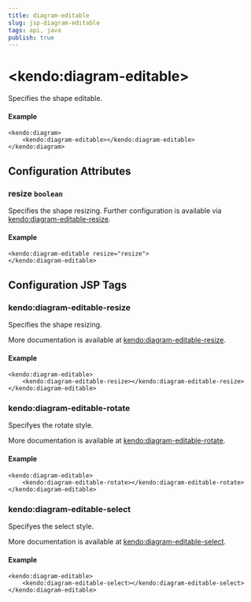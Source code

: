 ```yaml
---
title: diagram-editable
slug: jsp-diagram-editable
tags: api, java
publish: true
---
```


# \<kendo:diagram-editable\>

Specifies the shape editable.

#### Example
    <kendo:diagram>
        <kendo:diagram-editable></kendo:diagram-editable>
    </kendo:diagram>

## Configuration Attributes

### resize `boolean`

Specifies the shape resizing. Further configuration is available via [kendo:diagram-editable-resize](#kendo-diagram-editable-resize). 

#### Example
    <kendo:diagram-editable resize="resize">
    </kendo:diagram-editable>


##  Configuration JSP Tags

### kendo:diagram-editable-resize

Specifies the shape resizing.

More documentation is available at [kendo:diagram-editable-resize](/kendo-ui/api/wrappers/jsp/diagram/editable-resize).

#### Example

    <kendo:diagram-editable>
        <kendo:diagram-editable-resize></kendo:diagram-editable-resize>
    </kendo:diagram-editable>

### kendo:diagram-editable-rotate

Specifyes the rotate style.

More documentation is available at [kendo:diagram-editable-rotate](/kendo-ui/api/wrappers/jsp/diagram/editable-rotate).

#### Example

    <kendo:diagram-editable>
        <kendo:diagram-editable-rotate></kendo:diagram-editable-rotate>
    </kendo:diagram-editable>

### kendo:diagram-editable-select

Specifyes the select style.

More documentation is available at [kendo:diagram-editable-select](/kendo-ui/api/wrappers/jsp/diagram/editable-select).

#### Example

    <kendo:diagram-editable>
        <kendo:diagram-editable-select></kendo:diagram-editable-select>
    </kendo:diagram-editable>

